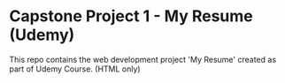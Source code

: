 # Capstone Project 1 - My Resume (Udemy)

This repo contains the web development project 'My Resume' created as part of Udemy Course. (HTML only)

